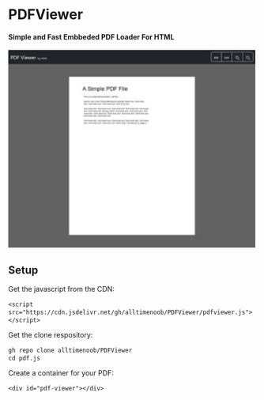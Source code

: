 # PDFViewer

#### Simple and Fast Embbeded PDF Loader For HTML 

<img src="https://github.com/alltimenoob/PDFViewer/blob/095d5d2ea07a8f8cb8b9be12314f14c005a48b23/PDFViewer.jpg" width="500" height="400" />

## Setup

Get the javascript from the CDN:

    
    <script src="https://cdn.jsdelivr.net/gh/alltimenoob/PDFViewer/pdfviewer.js"></script>



Get the clone respository:


    gh repo clone alltimenoob/PDFViewer
    cd pdf.js
    
    
Create a container for your PDF:

    
    <div id="pdf-viewer"></div>
    
    
